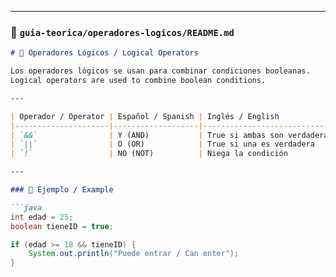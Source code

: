
---

### 📄 `guia-teorica/operadores-logicos/README.md`

```markdown
# 🔁 Operadores Lógicos / Logical Operators

Los operadores lógicos se usan para combinar condiciones booleanas.  
Logical operators are used to combine boolean conditions.

---

| Operador / Operator | Español / Spanish | Inglés / English              | Ejemplo / Example     |
|---------------------|-------------------|-------------------------------|------------------------|
| `&&`                | Y (AND)           | True si ambas son verdaderas | `x > 0 && x < 10`      |
| `||`                | O (OR)            | True si una es verdadera     | `x < 0 || x > 10`      |
| `!`                 | NO (NOT)          | Niega la condición            | `!(x > 5)`             |

---

### 🧪 Ejemplo / Example

```java
int edad = 25;
boolean tieneID = true;

if (edad >= 18 && tieneID) {
    System.out.println("Puede entrar / Can enter");
}
